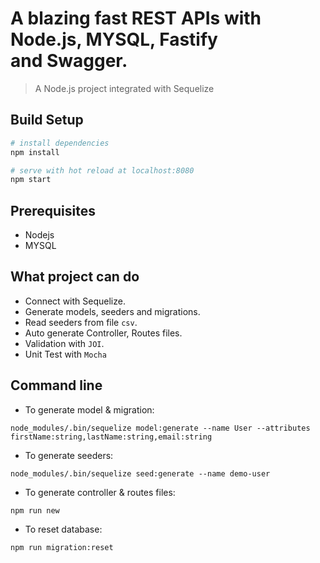 # A blazing fast REST APIs with Node.js, MYSQL, Fastify and Swagger.

> A Node.js project integrated with Sequelize

## Build Setup

``` bash
# install dependencies
npm install

# serve with hot reload at localhost:8080
npm start
```
## Prerequisites
- Nodejs
- MYSQL

## What project can do
- Connect with Sequelize.
- Generate models, seeders and migrations. 
- Read seeders from file `csv`.
- Auto generate Controller, Routes files.
- Validation with `JOI`.
- Unit Test with `Mocha`
## Command line
- To generate model & migration:
```
node_modules/.bin/sequelize model:generate --name User --attributes firstName:string,lastName:string,email:string
```
- To generate seeders:
```
node_modules/.bin/sequelize seed:generate --name demo-user
```
- To generate controller & routes files:
```
npm run new
```
- To reset database: 
```
npm run migration:reset
```
